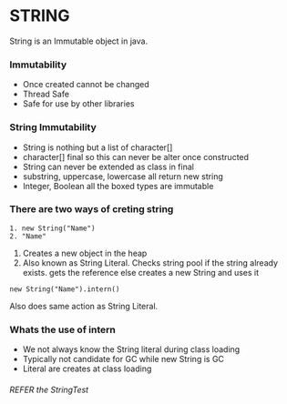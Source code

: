 # STRING

String is an Immutable object in java.

### Immutability
* Once created cannot be changed
* Thread Safe
* Safe for use by other libraries

### String Immutability
* String is nothing but a list of character[] 
* character[] final so this can never be alter once constructed
* String can never be extended as class in final
* substring, uppercase, lowercase all return new string
* Integer, Boolean all the boxed types are immutable

### There are two ways of creting string
```
1. new String("Name")
2. "Name"
```

1. Creates a new object in the heap
2. Also known as String Literal.
   Checks string pool if the string already exists. gets the reference else creates a new String and uses it


```
new String("Name").intern()
```
Also does same action as String Literal.

### Whats the use of intern
* We not always know the String literal during class loading
* Typically not candidate for GC while new String is GC
* Literal are creates at class loading

###### REFER the StringTest  

